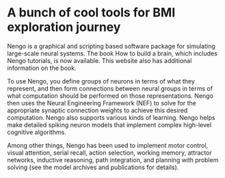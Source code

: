 # A bunch of cool tools for BMI exploration journey

Nengo is a graphical and scripting based software package for simulating large-scale neural systems. The book How to build a brain, which includes Nengo tutorials, is now available. This website also has additional information on the book.

To use Nengo, you define groups of neurons in terms of what they represent, and then form connections between neural groups in terms of what computation should be performed on those representations. Nengo then uses the Neural Engineering Framework (NEF) to solve for the appropriate synaptic connection weights to achieve this desired computation. Nengo also supports various kinds of learning. Nengo helps make detailed spiking neuron models that implement complex high-level cognitive algorithms.

Among other things, Nengo has been used to implement motor control, visual attention, serial recall, action selection, working memory, attractor networks, inductive reasoning, path integration, and planning with problem solving (see the model archives and publications for details).
